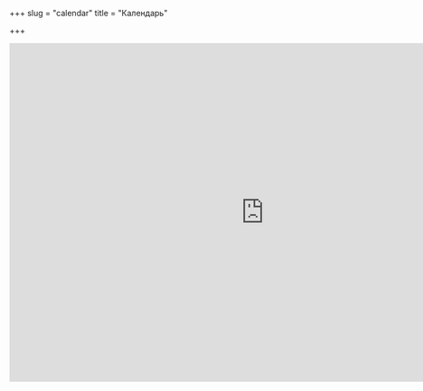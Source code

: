 +++
slug = "calendar"
title = "Календарь"

+++
<iframe src="https://calendar.google.com/calendar/embed?showTitle=0&amp;showPrint=0&amp;showTabs=0&amp;showCalendars=0&amp;height=600&amp;wkst=2&amp;hl=ru&amp;bgcolor=%23FFFFFF&amp;src=ln1eb5r52225jusoia0ccl8amant5t1u%40import.calendar.google.com&amp;color=%235229A3&amp;ctz=Europe%2FHelsinki" style="border-width:0" width="900" height="600" frameborder="0" scrolling="no"></iframe>